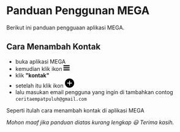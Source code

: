 # Panduan Penggunan MEGA

Berikut ini panduan pengguaan aplikasi MEGA.

## Cara Menambah Kontak
 * buka aplikasi MEGA
 * kemudian klik ikon <svg xmlns="http://www.w3.org/2000/svg" width="16" height="16" viewBox="0 0 24 24"><path d="M24 6h-24v-4h24v4zm0 4h-24v4h24v-4zm0 8h-24v4h24v-4z"/></svg>
 * klik __"kontak"__
 * setelah itu klik ikon <svg xmlns="http://www.w3.org/2000/svg" width="24" height="24" viewBox="0 0 24 24"><path d="M12 0c-6.627 0-12 5.373-12 12s5.373 12 12 12 12-5.373 12-12-5.373-12-12-12zm6 13h-5v5h-2v-5h-5v-2h5v-5h2v5h5v2z"/></svg>
 * lalu masukan email pengguna yang ingin di tambahkan contog `ceritaempatpuluh@gmail.com`

Seperti itulah cara menambah kontak di aplikasi MEGA

_Mohon maaf jika panduan diatas kurang lengkap  😃
Terima kasih._
